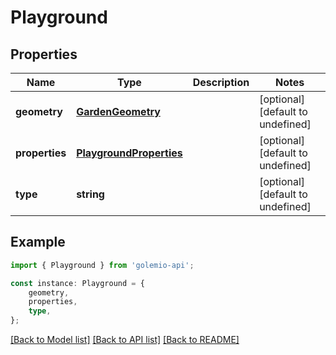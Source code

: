 # Playground


## Properties

Name | Type | Description | Notes
------------ | ------------- | ------------- | -------------
**geometry** | [**GardenGeometry**](GardenGeometry.md) |  | [optional] [default to undefined]
**properties** | [**PlaygroundProperties**](PlaygroundProperties.md) |  | [optional] [default to undefined]
**type** | **string** |  | [optional] [default to undefined]

## Example

```typescript
import { Playground } from 'golemio-api';

const instance: Playground = {
    geometry,
    properties,
    type,
};
```

[[Back to Model list]](../README.md#documentation-for-models) [[Back to API list]](../README.md#documentation-for-api-endpoints) [[Back to README]](../README.md)
